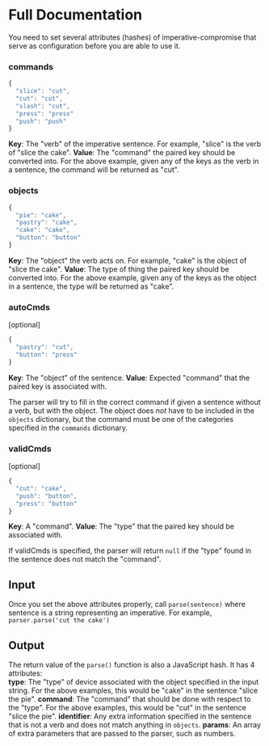 Full Documentation
===================

You need to set several attributes (hashes) of imperative-compromise that serve as configuration before you are able to use it.

### commands

```javascript
{ 
  "slice": "cut",
  "cut": "cut",
  "slash": "cut",
  "press": "press"
  "push": "push"
}
```
**Key**: The "verb" of the imperative sentence. For example, "slice" is the verb of "slice the cake".
**Value**: The "command" the paired key should be converted into. For the above example, given any of the keys as the verb in a sentence,  the command will be returned as "cut".

### objects

```javascript
{
  "pie": "cake",
  "pastry": "cake",
  "cake": "cake",
  "button": "button"
}
```
**Key**: The "object" the verb acts on. For example, "cake" is the object of "slice the cake".
**Value**: The type of thing the paired key should be converted into. For the above example, given any of the keys as the object in a sentence, the type will be returned as "cake".

### autoCmds
[optional]
```javascript
{
  "pastry": "cut",
  "button": "press"
}
```
**Key**: The "object" of the sentence.
**Value**: Expected "command" that the paired key is associated with. 

The parser will try to fill in the correct command if given a sentence without a verb, but with the object. The object does _not_ have to be included in the `objects` dictionary, but the command must be one of the categories specified in the `commands` dictionary.

### validCmds
[optional]
```javascript
{
  "cut": "cake",
  "push": "button",
  "press": "button"
}
```
**Key**:  A "command".
**Value**: The "type" that the paired key should be associated with.

If validCmds is specified, the parser will return `null` if the "type" found in the sentence does not match the "command".

Input
-----
Once you set the above attributes properly, call `parse(sentence)` where sentence is a string representing an imperative. For example, `parser.parse('cut the cake')`

Output
------
The return value of the `parse()` function is also a JavaScript hash. It has 4 attributes:  
**type**: The "type" of device associated with the object specified in the input string. For the above examples, this would be "cake" in the sentence "slice the pie".
**command**: The "command" that should be done with respect to the "type". For the above examples, this would be "cut" in the sentence "slice the pie".
**identifier**: Any extra information specified in the sentence that is not a verb and does not match anything in `objects`.
**params**: An array of extra parameters that are passed to the parser, such as numbers.
